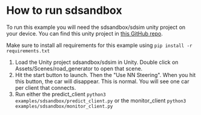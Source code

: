 # How to run sdsandbox

To run this example you will need the sdsandbox/sdsim unity project on your device. You can find this unity project in [this GitHub repo](https://github.com/ast-fortiss-tum/sdsandbox).

Make sure to install all requirements for this example using `pip install -r requirements.txt`

1. Load the Unity project sdsandbox/sdsim in Unity. Double click on Assets/Scenes/road_generator to open that scene.
2. Hit the start button to launch. Then the "Use NN Steering". When you hit this button, the car will disappear. This is normal. You will see one car per client that connects.
3. Run either the predict_client `python3 examples/sdsandbox/predict_client.py` or the monitor_client `python3 examples/sdsandbox/monitor_client.py`
